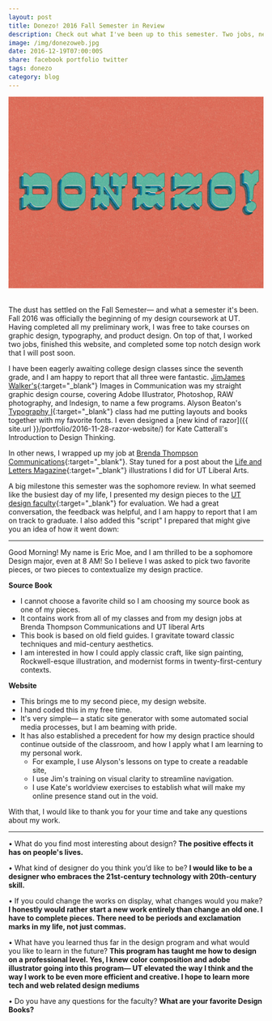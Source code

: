 ```yaml
---
layout: post
title: Donezo! 2016 Fall Semester in Review
description: Check out what I've been up to this semester. Two jobs, new projects, and somehow straight A's.
image: /img/donezoweb.jpg
date: 2016-12-19T07:00:00S 
share: facebook portfolio twitter
tags: donezo
category: blog
---
```


<img class="col three" data-action="zoom" src="/img/donezoweb.jpg">
<div class="col three caption">
&nbsp;
</div>

The dust has settled on the Fall Semester— and what a semester it's been. Fall 2016 was officially the beginning of my design coursework at UT. Having completed all my preliminary work, I was free to take courses on graphic design, typography, and product design. On top of that, I worked two jobs, finished this website, and completed some top notch design work that I will post soon.

I have been eagerly awaiting college design classes since the seventh grade, and I am happy to report that all three were fantastic. [JimJames Walker's](https://www.husbandmen.com/){:target="_blank"} Images in Communication was my straight graphic design course, covering Adobe Illustrator, Photoshop, RAW photography, and Indesign, to name a few programs. Alyson Beaton's [Typography I](https://abeatontype.wordpress.com/){:target="_blank"} class had me putting layouts and books together with my favorite fonts. I even designed a [new kind of razor]({{ site.url }}/portfolio/2016-11-28-razor-website/) for Kate Catterall's Introduction to Design Thinking.

In other news, I wrapped up my job at [Brenda Thompson Communications](https://www.brendathompson.com/){:target="_blank"}. Stay tuned for a post about the [Life and Letters Magazine](https://issuu.com/lifeandletters/docs/ll_fall2016_issu){:target="_blank"} illustrations I did for UT Liberal Arts. 

A big milestone this semester was the sophomore review. In what seemed like the busiest day of my life, I presented my design pieces to the [UT design faculty](https://art.utexas.edu/academics/design-faculty){:target="_blank"} for evaluation. We had a great conversation, the feedback was helpful, and I am happy to report that I am on track to graduate. I also added this "script" I prepared that might give you an idea of how it went down:

___

Good Morning! My name is Eric Moe, and I am thrilled to be a sophomore Design major, even at 8 AM! So I believe I was asked to pick two favorite pieces, or two pieces to contextualize my design practice.

**Source Book**

- I cannot choose a favorite child so I am choosing my source book as one of my pieces.
- It contains work from all of my classes and from my design jobs at Brenda Thompson Communications and UT liberal Arts
- This book is based on old field guides. I gravitate toward classic techniques and mid-century aesthetics. 
- I am interested in how I could apply classic craft, like sign painting, Rockwell-esque illustration, and modernist forms in twenty-first-century contexts.

**Website**

- This brings me to my second piece, my design website.
- I hand coded this in my free time.
- It's very simple— a static site generator with some automated social media processes, but I am beaming with pride.
- It has also established a precedent for how my design practice should continue outside of the classroom, and how I apply what I am learning to my personal work.
    - For example, I use Alyson's lessons on type to create a readable site,
    - I use Jim's training on visual clarity to streamline navigation.
    - I use Kate's worldview exercises to establish what will make my online presence stand out in the void.

With that, I would like to thank you for your time and take any questions about my work.

____

• What do you find most interesting about design?
**The positive effects it has on people's lives.**

• What kind of designer do you think you’d like to be?
**I would like to be a designer who embraces the 21st-century technology with 20th-century skill.**

• If you could change the works on display, what changes would you make?
**I honestly would rather start a new work entirely than change an old one. I have to complete pieces. There need to be periods and exclamation marks in my life, not just commas.**

• What have you learned thus far in the design program and what would you like to learn in the future? **This program has taught me how to design on a professional level. Yes, I knew color composition and adobe illustrator going into this program— UT elevated the way I think and the way I work to be even more efficient and creative. I hope to learn more tech and web related design mediums**

• Do you have any questions for the faculty? **What are your favorite Design Books?**
